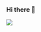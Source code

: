 ### Hi there 👋
<img src="https://media.licdn.com/dms/image/D5616AQEtL2STP2Lwbg/profile-displaybackgroundimage-shrink_350_1400/0/1695601033709?e=1712793600&v=beta&t=fXFoY7mkxr5Mz_wVBeZEtay34YICJAgfw9xJJBHra7k">
<!--
**taegukseok/taegukseok** is a ✨ _special_ ✨ repository because its `README.md` (this file) appears on your GitHub profile.

- 🔭 I’m currently working on various programming projects as a Computer Programming and Analysis (Co-op) student at Conestoga College.
- 🌱 I’m currently learning front-end development and data analytics. I'm a novice developer with a strong desire to become a full-stack developer. Currently, I'm focused on experiencing and mastering various development technologies in both front-end and back-end, honing my foundational skills.
- 💬 Ask me about my transition from HRD to IT, my programming projects, or my experiences at Conestoga College.
- 📫 How to reach me: [LinkedIn](https://www.linkedin.com/in/colinseok/)
- 😄 Pronouns: He/Him
- ⚡ Fun fact: I love exploring new technologies and finding ways to integrate them into my projects!
